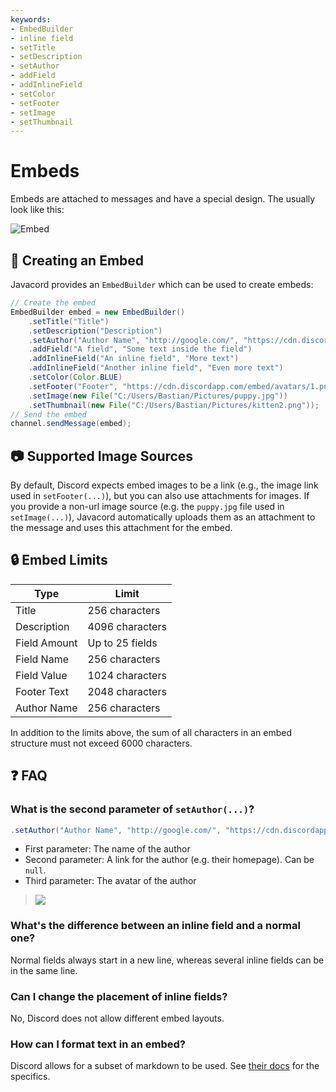 ```yaml
---
keywords:
- EmbedBuilder
- inline field
- setTitle
- setDescription
- setAuthor
- addField
- addInlineField
- setColor
- setFooter
- setImage
- setThumbnail
---
```


# Embeds

Embeds are attached to messages and have a special design.
The usually look like this:

![Embed](https://i.imgur.com/QYbXmQU.png)

## :hammer: Creating an Embed

Javacord provides an `EmbedBuilder` which can be used to create embeds:
```java
// Create the embed
EmbedBuilder embed = new EmbedBuilder()
    .setTitle("Title")
    .setDescription("Description")
    .setAuthor("Author Name", "http://google.com/", "https://cdn.discordapp.com/embed/avatars/0.png")
    .addField("A field", "Some text inside the field")
    .addInlineField("An inline field", "More text")
    .addInlineField("Another inline field", "Even more text")
    .setColor(Color.BLUE)
    .setFooter("Footer", "https://cdn.discordapp.com/embed/avatars/1.png")
    .setImage(new File("C:/Users/Bastian/Pictures/puppy.jpg"))
    .setThumbnail(new File("C:/Users/Bastian/Pictures/kitten2.png"));
// Send the embed
channel.sendMessage(embed);
```

## :camera: Supported Image Sources

By default, Discord expects embed images to be a link (e.g., the image link used in `setFooter(...)`), but you can also use attachments for images.
If you provide a non-url image source (e.g. the `puppy.jpg` file used in `setImage(...)`), Javacord automatically uploads them as an attachment to the message and uses this attachment for the embed.

## :lock: Embed Limits

| Type         | Limit           |
| ------------ | --------------- |
| Title        | 256 characters  |
| Description  | 4096 characters |
| Field Amount | Up to 25 fields |
| Field Name   | 256 characters  |
| Field Value  | 1024 characters |
| Footer Text  | 2048 characters |
| Author Name  | 256 characters  |

In addition to the limits above, the sum of all characters in an embed structure must not exceed 6000 characters.

## :question: FAQ

### What is the second parameter of `setAuthor(...)`?

```java
.setAuthor("Author Name", "http://google.com/", "https://cdn.discordapp.com/embed/avatars/0.png")
```
* First parameter: The name of the author
* Second parameter: A link for the author (e.g. their homepage). Can be `null`.
* Third parameter: The avatar of the author
> ![](https://i.imgur.com/SyE0e88.png)

### What's the difference between an inline field and a normal one?
Normal fields always start in a new line, whereas several inline fields can be in the same line.

### Can I change the placement of inline fields?

No, Discord does not allow different embed layouts.

### How can I format text in an embed?

Discord allows for a subset of markdown to be used. See [their docs](https://support.discord.com/hc/en-us/articles/210298617-Markdown-Text-101-Chat-Formatting-Bold-Italic-Underline-) for the specifics.
